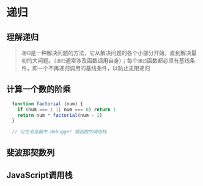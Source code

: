 # 递归

## 理解递归

> `递归`是一种解决问题的方法，它从解决问题的各个小部分开始，直到解决最初的大问题。（`递归`通常涉及函数调用自身）；每个`递归`函数都必须有基线条件，即一个不再递归调用的基线条件，以防止无限递归

## 计算一个数的阶乘
```js
  function factorial (num) {
    if (num === 1 || num === 0) return 1
    return num * factorial(num - 1)
  }

  // 可在浏览器中 debugger 跟函数的调用栈

```

## 斐波那契数列



## JavaScript调用栈
